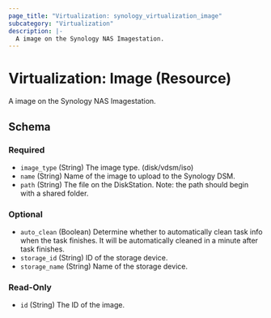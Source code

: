 ```yaml
---
page_title: "Virtualization: synology_virtualization_image"
subcategory: "Virtualization"
description: |-
  A image on the Synology NAS Imagestation.
---
```


# Virtualization: Image (Resource)

A image on the Synology NAS Imagestation.



<!-- schema generated by tfplugindocs -->
## Schema

### Required

- `image_type` (String) The image type. (disk/vdsm/iso)
- `name` (String) Name of the image to upload to the Synology DSM.
- `path` (String) The file on the DiskStation. Note: the path should begin with a shared folder.

### Optional

- `auto_clean` (Boolean) Determine whether to automatically clean task info when the task finishes. It will be automatically cleaned in a minute after task finishes.
- `storage_id` (String) ID of the storage device.
- `storage_name` (String) Name of the storage device.

### Read-Only

- `id` (String) The ID of the image.
